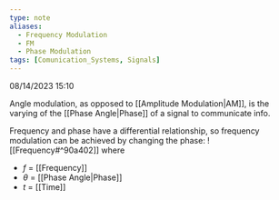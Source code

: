 ```yaml
---
type: note
aliases:
  - Frequency Modulation
  - FM
  - Phase Modulation
tags: [Comunication_Systems, Signals]
---
```

08/14/2023 15:10

  

Angle modulation, as opposed to [[Amplitude Modulation|AM]], is the varying of the [[Phase Angle|Phase]] of a signal to communicate info. 

Frequency and phase have a differential relationship, so frequency modulation can be achieved by changing the phase:
![[Frequency#^90a402]]
where
- $f$ = [[Frequency]]
- $\theta$ = [[Phase Angle|Phase]]
- $t$ = [[Time]]